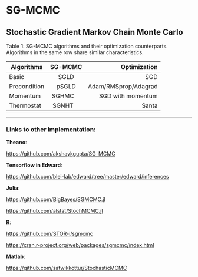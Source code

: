 # SG-MCMC
Stochastic Gradient Markov Chain Monte Carlo
----


Table 1: SG-MCMC algorithms and their optimization counterparts. 
Algorithms in the same row share similar characteristics.

| Algorithms    | SG-MCMC       | Optimization |
| ------------- |:-------------:| ------------:|
| Basic         | SGLD          |  SGD         |
| Precondition  | pSGLD         |  Adam/RMSprop/Adagrad |
| Momentum      | SGHMC         |  SGD with momentum    |
| Thermostat    | SGNHT         |  Santa                |


----


### Links to other implementation:

**Theano**:

   https://github.com/akshaykgupta/SG_MCMC

**Tensorflow in Edward**:

https://github.com/blei-lab/edward/tree/master/edward/inferences

**Julia**: 

   https://github.com/BigBayes/SGMCMC.jl
    
   https://github.com/alstat/StochMCMC.jl

**R**: 

   https://github.com/STOR-i/sgmcmc
    
   https://cran.r-project.org/web/packages/sgmcmc/index.html


**Matlab**:

   https://github.com/satwikkottur/StochasticMCMC



